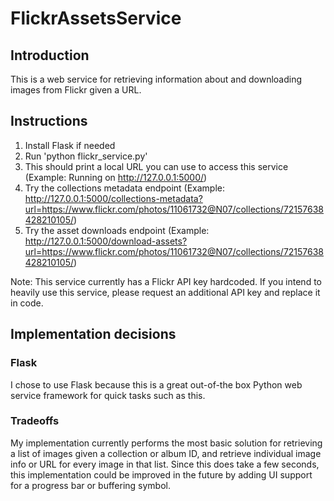 # FlickrAssetsService

## Introduction 
This is a web service for retrieving information about and downloading images from Flickr given a URL.

## Instructions
1. Install Flask if needed
2. Run 'python flickr_service.py'
3. This should print a local URL you can use to access this service (Example: Running on http://127.0.0.1:5000/)
4. Try the collections metadata endpoint (Example: http://127.0.0.1:5000/collections-metadata?url=https://www.flickr.com/photos/11061732@N07/collections/72157638428210105/)
5. Try the asset downloads endpoint (Example: http://127.0.0.1:5000/download-assets?url=https://www.flickr.com/photos/11061732@N07/collections/72157638428210105/)

Note: This service currently has a Flickr API key hardcoded. If you intend to heavily use this service, please request an additional API key and replace it in code.


## Implementation decisions
### Flask
I chose to use Flask because this is a great out-of-the box Python web service framework for quick tasks such as this.

### Tradeoffs
My implementation currently performs the most basic solution for retrieving a list of images given a collection or album ID, and retrieve individual image info or URL for every image in that list. Since this does take a few seconds, this implementation could be improved in the future by adding UI support for a progress bar or buffering symbol.
